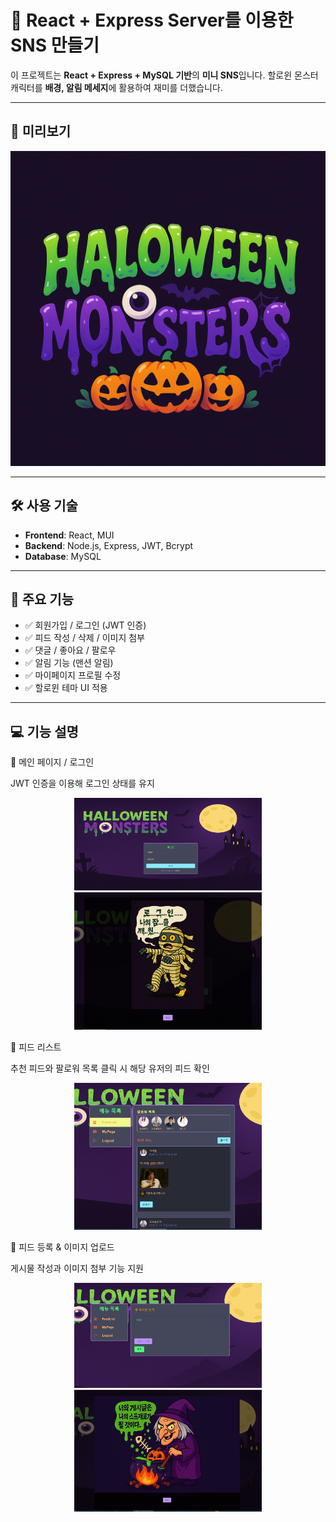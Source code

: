 
# 🎃 React + Express Server를 이용한 SNS 만들기

이 프로젝트는 **React + Express + MySQL 기반**의 **미니 SNS**입니다.
할로윈 몬스터 캐릭터를 **배경, 알림 메세지**에 활용하여 재미를 더했습니다.

---

## 📸 미리보기

![프로젝트 배너](./assets/logo.png)

---

## 🛠️ 사용 기술

* **Frontend**: React, MUI
* **Backend**: Node.js, Express, JWT, Bcrypt
* **Database**: MySQL

---

## 🧩 주요 기능

* ✅ 회원가입 / 로그인 (JWT 인증)
* ✅ 피드 작성 / 삭제 / 이미지 첨부
* ✅ 댓글 / 좋아요 / 팔로우
* ✅ 알림 기능 (맨션 알림)
* ✅ 마이페이지 프로필 수정
* ✅ 할로윈 테마 UI 적용

---

## 💻 기능 설명

📝 메인 페이지 / 로그인

JWT 인증을 이용해 로그인 상태를 유지
<p align="center"> <img src="./assets/login1.png" alt="로그인 시연" width="300"/> <img src="./assets/login2.png" alt="로그인 시연" width="300"/> </p>

📜 피드 리스트

추천 피드와 팔로워 목록 클릭 시 해당 유저의 피드 확인
<p align="center"> <img src="./assets/feed1.png" alt="피드 리스트" width="300"/> </p>

📰 피드 등록 & 이미지 업로드

게시물 작성과 이미지 첨부 기능 지원
<p align="center"> <img src="./assets/feedAdd1.png" alt="피드 등록 시연" width="300"/> <img src="./assets/feedAdd2.png" alt="피드 등록 시연" width="300"/> </p>





